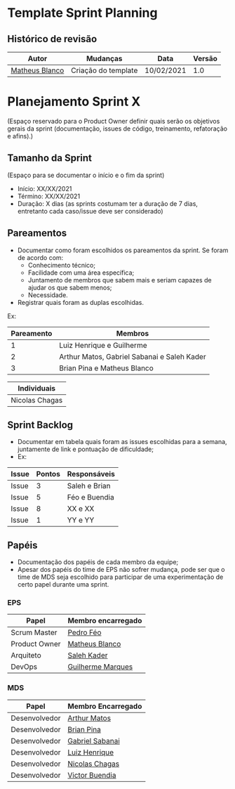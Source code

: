 # Template Sprint Planning

## Histórico de revisão

| Autor                                              | Mudanças            | Data       | Versão |
| -------------------------------------------------- | ------------------- | ---------- | ------ |
| [Matheus Blanco](https://github.com/MatheusBlanco) | Criação do template | 10/02/2021 | 1.0    |

# Planejamento Sprint X

(Espaço reservado para o Product Owner definir quais serão os objetivos gerais da sprint (documentação, issues de código, treinamento, refatoração e afins).)

## Tamanho da Sprint

(Espaço para se documentar o início e o fim da sprint)

- Início: XX/XX/2021
- Término: XX/XX/2021
- Duração: X dias (as sprints costumam ter a duração de 7 dias, entretanto cada caso/issue deve ser considerado)

## Pareamentos

- Documentar como foram escolhidos os pareamentos da sprint. Se foram de acordo com:
  - Conhecimento técnico;
  - Facilidade com uma área específica;
  - Juntamento de membros que sabem mais e seriam capazes de ajudar os que sabem menos;
  - Necessidade.
- Registrar quais foram as duplas escolhidas.

Ex:

| Pareamento | Membros                                     |
| ---------- | ------------------------------------------- |
| 1          | Luiz Henrique e Guilherme                   |
| 2          | Arthur Matos, Gabriel Sabanai e Saleh Kader |
| 3          | Brian Pina e Matheus Blanco                 |

| Individuais    |
| -------------- |
| Nicolas Chagas |

## Sprint Backlog

- Documentar em tabela quais foram as issues escolhidas para a semana, juntamente de link e pontuação de dificuldade;
- Ex:

| Issue | Pontos | Responsáveis  |
| ----- | ------ | ------------- |
| Issue | 3      | Saleh e Brian |
| Issue | 5      | Féo e Buendia |
| Issue | 8      | XX e XX       |
| Issue | 1      | YY e YY       |

## Papéis

- Documentação dos papéis de cada membro da equipe;
- Apesar dos papéis do time de EPS não sofrer mudança, pode ser que o time de MDS seja escolhido para participar de uma experimentação de certo papel durante uma sprint.

### EPS

| Papel         | Membro encarregado                                  |
| ------------- | --------------------------------------------------- |
| Scrum Master  | [Pedro Féo](https://github.com/Phe0)                |
| Product Owner | [Matheus Blanco](https://github.com/MatheusBlanco)  |
| Arquiteto     | [Saleh Kader](https://github.com/devsalula)         |
| DevOps        | [Guilherme Marques](https://github.com/guilhesme23) |

### MDS

| Papel         | Membro Encarregado                                  |
| ------------- | --------------------------------------------------- |
| Desenvolvedor | [Arthur Matos](https://github.com/Arthur-Matos)     |
| Desenvolvedor | [Brian Pina](https://github.com/DLBrianPina)        |
| Desenvolvedor | [Gabriel Sabanai](https://github.com/Sabanai104)    |
| Desenvolvedor | [Luiz Henrique](https://github.com/luiz-herique)    |
| Desenvolvedor | [Nicolas Chagas](https://github.com/nszchagas)      |
| Desenvolvedor | [Victor Buendia](https://github.com/Victor-Buendia) |
